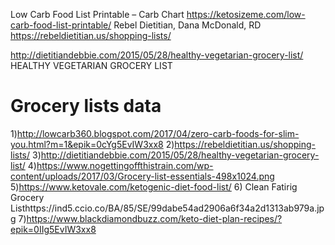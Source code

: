 Low Carb Food List Printable – Carb Chart
https://ketosizeme.com/low-carb-food-list-printable/
Rebel Dietitian, Dana McDonald, RD
https://rebeldietitian.us/shopping-lists/

http://dietitiandebbie.com/2015/05/28/healthy-vegetarian-grocery-list/
HEALTHY VEGETARIAN GROCERY LIST


# Grocery lists data

1)http://lowcarb360.blogspot.com/2017/04/zero-carb-foods-for-slim-you.html?m=1&epik=0cYg5EvIW3xx8
2)https://rebeldietitian.us/shopping-lists/
3)http://dietitiandebbie.com/2015/05/28/healthy-vegetarian-grocery-list/
4)https://www.nogettingoffthistrain.com/wp-content/uploads/2017/03/Grocery-list-essentials-498x1024.png
5)https://www.ketovale.com/ketogenic-diet-food-list/
6) Clean Fatirig Grocery Listhttps://ind5.ccio.co/BA/85/SE/99dabe54ad2906a6f34a2d1313ab979a.jpg
7)https://www.blackdiamondbuzz.com/keto-diet-plan-recipes/?epik=0IIg5EvIW3xx8

